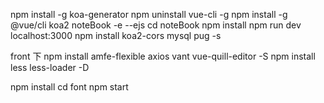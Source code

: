 npm install -g koa-generator
npm uninstall vue-cli -g
npm install -g @vue/cli
koa2 noteBook -e --ejs
cd noteBook
npm install
npm run dev
localhost:3000
npm install koa2-cors mysql pug -s

front 下
npm install amfe-flexible axios vant vue-quill-editor -S
npm install less less-loader -D

npm install 
cd font
npm  start
